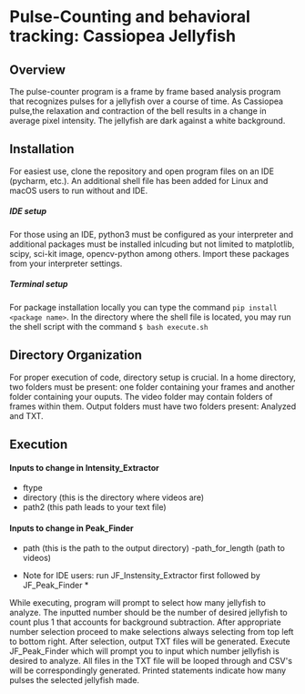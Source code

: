 # Pulse-Counting and behavioral tracking: Cassiopea Jellyfish

## Overview
The pulse-counter program is a frame by frame based analysis program that recognizes pulses for a jellyfish over a course of time. As Cassiopea pulse,the relaxation and 
contraction of the bell results in a change in average pixel intensity. The jellyfish are dark against a white background. 

## Installation
For easiest use, clone the repository and open program files on an IDE (pycharm, etc.). An additional shell file has been added for Linux and macOS users to run 
without and IDE. 

 ##### **IDE setup**
 For those using an IDE, python3 must be configured as your interpreter and additional packages must be installed inlcuding but not limited to matplotlib, scipy,
 sci-kit image, opencv-python among others. Import these packages from your interpreter settings. 
 
 ##### **Terminal setup**
 For package installation locally you can type the command `pip install <package name>`. In the directory where the shell file is located, you may run the 
 shell script with the command `$ bash execute.sh`
 
 ## Directory Organization
 For proper execution of code, directory setup is crucial. In a home directory, two folders must be present: one folder containing your frames and another folder 
 containing your ouputs. The video folder may contain folders of frames within them. Output folders must have two folders present: Analyzed and TXT.
 
 ## Execution
 #### Inputs to change in Intensity_Extractor
 - ftype
 - directory (this is the directory where videos are)
 - path2 (this path leads to your text file)
#### Inputs to change in Peak_Finder 
- path (this is the path to the output directory)
-path_for_length (path to videos)

* Note for IDE users: run JF_Instensity_Extractor first followed by JF_Peak_Finder *

While executing, program will prompt to select how many jellyfish to analyze. The inputted number should be the number of desired jellyfish to count plus 1 
that accounts for background subtraction. After appropriate number selection proceed to make selections always selecting from top left to bottom right. After 
selection, output TXT files will be generated. Execute JF_Peak_Finder which will prompt you to input which number jellyfish is desired to analyze. All files 
in the TXT file will be looped through and CSV's will be correspondingly generated. Printed statements indicate how many pulses the selected jellyfish made. 

